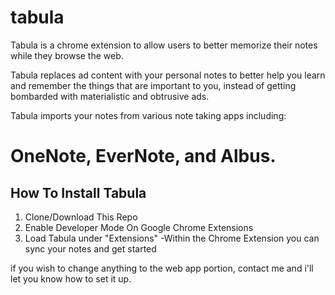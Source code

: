 # tabula

Tabula is a chrome extension to allow users to better memorize their notes while they browse the web.

Tabula replaces ad content with your personal notes to better help you learn and remember the things that are important to you, instead of getting bombarded with materialistic and obtrusive ads.

Tabula imports your notes from various note taking apps including: <h1>OneNote, EverNote, and Albus.</h1>

<h2> How To Install Tabula </h2>

1) Clone/Download This Repo 
2) Enable Developer Mode On Google Chrome Extensions
3) Load Tabula under "Extensions"
	-Within the Chrome Extension you can sync your notes and get started

if you wish to change anything to the web app portion, contact me and i'll let you know how to set it up.
